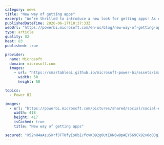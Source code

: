 ```yaml
---
category: news
title: "New way of getting apps"
excerpt: "We’re thrilled to introduce a new look for getting apps! As of today, getting an app from your organization or from the AppSource marketplace has never been easier!"
publishedDateTime: 2020-06-17T10:37:33Z
webUrl: "https://powerbi.microsoft.com/en-us/blog/new-way-of-getting-apps/"
type: article
quality: 82
heat: 83
published: true

provider:
  name: Microsoft
  domain: microsoft.com
  images:
    - url: "https://smartableai.github.io/microsoft-power-bi/assets/images/organizations/microsoft.com-50x50.jpg"
      width: 50
      height: 50

topics:
  - Power BI

images:
  - url: "https://powerbi.microsoft.com/pictures/shared/social/social-default-image.png"
    width: 418
    height: 417
    isCached: true
    title: "New way of getting apps"

secured: "X52nH4aAzuSXrfJFTUfyIsObI/fcvK092g0UtEKN6w8pAEY669Ck92v6o0Jg1ZbGg28ImeoPTOsv2w1J4BM4KYAiupleMIgJ7RUSWsWXY5uci74OYEC3I7gAbSolkNMjgSmYFIK7PtrxEkkMuQcOGfpSO3bakCK+98fQmZSiUoywsZQQsZrVXD5T11jxfC+0haeiYM6J4o8HrxX5S5YWFqAHa+AiRcgtNpDmn0WHkAwlJr/KlUokLQurpqASgsJXictsojsLUtWTqORjXhO5V+t5f1xUqXyZg+pWZjHazgzoigRfmeQqsIQgfzhjo3PqoM0Y+JzYxBHo2UYd8gK5bA==;yjYI1rp1f9nCYU+jrEJfkA=="
---
```


